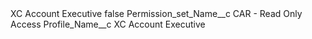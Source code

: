 <?xml version="1.0" encoding="UTF-8"?>
<CustomMetadata xmlns="http://soap.sforce.com/2006/04/metadata" xmlns:xsi="http://www.w3.org/2001/XMLSchema-instance" xmlns:xsd="http://www.w3.org/2001/XMLSchema">
    <label>XC Account Executive</label>
    <protected>false</protected>
    <values>
        <field>Permission_set_Name__c</field>
        <value xsi:type="xsd:string">CAR - Read Only Access</value>
    </values>
    <values>
        <field>Profile_Name__c</field>
        <value xsi:type="xsd:string">XC Account Executive</value>
    </values>
</CustomMetadata>
